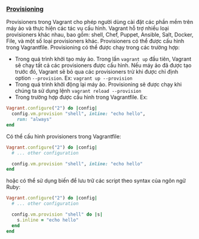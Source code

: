 ### <a name="provisioning"></a> <u>Provisioning</u>
Provisioners trong Vagrant cho phép người dùng cài đặt các phần mềm trên máy ảo và thực hiện các tác vụ cấu hình. Vagrant hỗ trợ nhiều loại provisioners khác nhau, bao gồm: shell, Chef, Puppet, Ansible, Salt, Docker, File, và một số loại provisioners khác. Provisioners có thể được cấu hình trong Vagrantfile.
Provisioning có thể được chạy trong các trường hợp:
- Trong quá trình khởi tạo máy ảo. Trong lần `vagrant up` đầu tiên, Vagrant sẽ chạy tất cả các provisioners được cấu hình. Nếu máy ảo đã được tạo trước đó, Vagrant sẽ bỏ qua các provisioners trừ khi được chỉ định option `--provision`. Ex: `vagrant up --provision`
- Trong quá trình khởi động lại máy ảo. Provisioning sẽ được chạy khi chúng ta sử dụng lệnh `vagrant reload --provision`
- Trong trường hợp được cấu hình trong Vagrantfile. Ex:
```ruby
Vagrant.configure("2") do |config|
  config.vm.provision "shell", inline: "echo hello",
    run: "always"
end
```

Có thể cấu hình provisioners trong Vagrantfile:
```ruby
Vagrant.configure("2") do |config|
  # ... other configuration

  config.vm.provision "shell", inline: "echo hello"
end
```
hoặc có thể sử dụng biến để lưu trữ các script theo syntax của ngôn ngữ Ruby:
```ruby
Vagrant.configure("2") do |config|
  # ... other configuration

  config.vm.provision "shell" do |s|
    s.inline = "echo hello"
  end
end
```